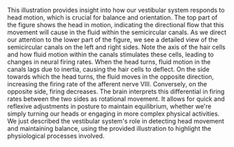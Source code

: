 This illustration provides insight into how our vestibular system responds to head motion, which is crucial for balance and orientation.
The top part of the figure shows the head in motion, indicating the directional flow that this movement will cause in the fluid within the semicircular canals.
As we direct our attention to the lower part of the figure, we see a detailed view of the semicircular canals on the left and right sides. Note the axis of the hair cells and how fluid motion within the canals stimulates these cells, leading to changes in neural firing rates.
When the head turns, fluid motion in the canals lags due to inertia, causing the hair cells to deflect. On the side towards which the head turns, the fluid moves in the opposite direction, increasing the firing rate of the afferent nerve VIII. Conversely, on the opposite side, firing decreases.
The brain interprets this differential in firing rates between the two sides as rotational movement. It allows for quick and reflexive adjustments in posture to maintain equilibrium, whether we're simply turning our heads or engaging in more complex physical activities.
We just described the vestibular system's role in detecting head movement and maintaining balance, using the provided illustration to highlight the physiological processes involved.